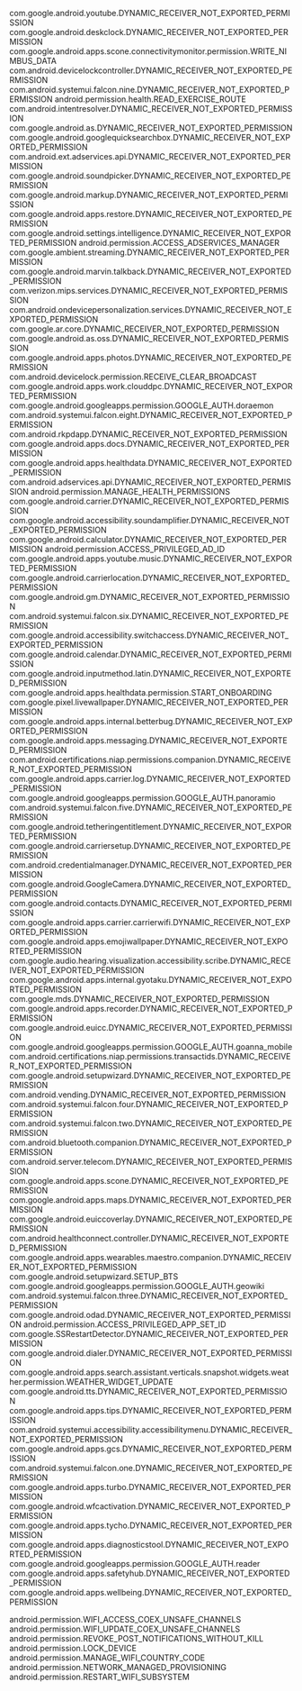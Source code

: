 com.google.android.youtube.DYNAMIC_RECEIVER_NOT_EXPORTED_PERMISSION
com.google.android.deskclock.DYNAMIC_RECEIVER_NOT_EXPORTED_PERMISSION
com.google.android.apps.scone.connectivitymonitor.permission.WRITE_NIMBUS_DATA
com.android.devicelockcontroller.DYNAMIC_RECEIVER_NOT_EXPORTED_PERMISSION
com.android.systemui.falcon.nine.DYNAMIC_RECEIVER_NOT_EXPORTED_PERMISSION
android.permission.health.READ_EXERCISE_ROUTE
com.android.intentresolver.DYNAMIC_RECEIVER_NOT_EXPORTED_PERMISSION
com.google.android.as.DYNAMIC_RECEIVER_NOT_EXPORTED_PERMISSION
com.google.android.googlequicksearchbox.DYNAMIC_RECEIVER_NOT_EXPORTED_PERMISSION
com.android.ext.adservices.api.DYNAMIC_RECEIVER_NOT_EXPORTED_PERMISSION
com.google.android.soundpicker.DYNAMIC_RECEIVER_NOT_EXPORTED_PERMISSION
com.google.android.markup.DYNAMIC_RECEIVER_NOT_EXPORTED_PERMISSION
com.google.android.apps.restore.DYNAMIC_RECEIVER_NOT_EXPORTED_PERMISSION
com.google.android.settings.intelligence.DYNAMIC_RECEIVER_NOT_EXPORTED_PERMISSION
android.permission.ACCESS_ADSERVICES_MANAGER
com.google.ambient.streaming.DYNAMIC_RECEIVER_NOT_EXPORTED_PERMISSION
com.google.android.marvin.talkback.DYNAMIC_RECEIVER_NOT_EXPORTED_PERMISSION
com.verizon.mips.services.DYNAMIC_RECEIVER_NOT_EXPORTED_PERMISSION
com.android.ondevicepersonalization.services.DYNAMIC_RECEIVER_NOT_EXPORTED_PERMISSION
com.google.ar.core.DYNAMIC_RECEIVER_NOT_EXPORTED_PERMISSION
com.google.android.as.oss.DYNAMIC_RECEIVER_NOT_EXPORTED_PERMISSION
com.google.android.apps.photos.DYNAMIC_RECEIVER_NOT_EXPORTED_PERMISSION
com.android.devicelock.permission.RECEIVE_CLEAR_BROADCAST
com.google.android.apps.work.clouddpc.DYNAMIC_RECEIVER_NOT_EXPORTED_PERMISSION
com.google.android.googleapps.permission.GOOGLE_AUTH.doraemon
com.android.systemui.falcon.eight.DYNAMIC_RECEIVER_NOT_EXPORTED_PERMISSION
com.android.rkpdapp.DYNAMIC_RECEIVER_NOT_EXPORTED_PERMISSION
com.google.android.apps.docs.DYNAMIC_RECEIVER_NOT_EXPORTED_PERMISSION
com.google.android.apps.healthdata.DYNAMIC_RECEIVER_NOT_EXPORTED_PERMISSION
com.android.adservices.api.DYNAMIC_RECEIVER_NOT_EXPORTED_PERMISSION
android.permission.MANAGE_HEALTH_PERMISSIONS
com.google.android.carrier.DYNAMIC_RECEIVER_NOT_EXPORTED_PERMISSION
com.google.android.accessibility.soundamplifier.DYNAMIC_RECEIVER_NOT_EXPORTED_PERMISSION
com.google.android.calculator.DYNAMIC_RECEIVER_NOT_EXPORTED_PERMISSION
android.permission.ACCESS_PRIVILEGED_AD_ID
com.google.android.apps.youtube.music.DYNAMIC_RECEIVER_NOT_EXPORTED_PERMISSION
com.google.android.carrierlocation.DYNAMIC_RECEIVER_NOT_EXPORTED_PERMISSION
com.google.android.gm.DYNAMIC_RECEIVER_NOT_EXPORTED_PERMISSION
com.android.systemui.falcon.six.DYNAMIC_RECEIVER_NOT_EXPORTED_PERMISSION
com.google.android.accessibility.switchaccess.DYNAMIC_RECEIVER_NOT_EXPORTED_PERMISSION
com.google.android.calendar.DYNAMIC_RECEIVER_NOT_EXPORTED_PERMISSION
com.google.android.inputmethod.latin.DYNAMIC_RECEIVER_NOT_EXPORTED_PERMISSION
com.google.android.apps.healthdata.permission.START_ONBOARDING
com.google.pixel.livewallpaper.DYNAMIC_RECEIVER_NOT_EXPORTED_PERMISSION
com.google.android.apps.internal.betterbug.DYNAMIC_RECEIVER_NOT_EXPORTED_PERMISSION
com.google.android.apps.messaging.DYNAMIC_RECEIVER_NOT_EXPORTED_PERMISSION
com.android.certifications.niap.permissions.companion.DYNAMIC_RECEIVER_NOT_EXPORTED_PERMISSION
com.google.android.apps.carrier.log.DYNAMIC_RECEIVER_NOT_EXPORTED_PERMISSION
com.google.android.googleapps.permission.GOOGLE_AUTH.panoramio
com.android.systemui.falcon.five.DYNAMIC_RECEIVER_NOT_EXPORTED_PERMISSION
com.google.android.tetheringentitlement.DYNAMIC_RECEIVER_NOT_EXPORTED_PERMISSION
com.google.android.carriersetup.DYNAMIC_RECEIVER_NOT_EXPORTED_PERMISSION
com.android.credentialmanager.DYNAMIC_RECEIVER_NOT_EXPORTED_PERMISSION
com.google.android.GoogleCamera.DYNAMIC_RECEIVER_NOT_EXPORTED_PERMISSION
com.google.android.contacts.DYNAMIC_RECEIVER_NOT_EXPORTED_PERMISSION
com.google.android.apps.carrier.carrierwifi.DYNAMIC_RECEIVER_NOT_EXPORTED_PERMISSION
com.google.android.apps.emojiwallpaper.DYNAMIC_RECEIVER_NOT_EXPORTED_PERMISSION
com.google.audio.hearing.visualization.accessibility.scribe.DYNAMIC_RECEIVER_NOT_EXPORTED_PERMISSION
com.google.android.apps.internal.gyotaku.DYNAMIC_RECEIVER_NOT_EXPORTED_PERMISSION
com.google.mds.DYNAMIC_RECEIVER_NOT_EXPORTED_PERMISSION
com.google.android.apps.recorder.DYNAMIC_RECEIVER_NOT_EXPORTED_PERMISSION
com.google.android.euicc.DYNAMIC_RECEIVER_NOT_EXPORTED_PERMISSION
com.google.android.googleapps.permission.GOOGLE_AUTH.goanna_mobile
com.android.certifications.niap.permissions.transactids.DYNAMIC_RECEIVER_NOT_EXPORTED_PERMISSION
com.google.android.setupwizard.DYNAMIC_RECEIVER_NOT_EXPORTED_PERMISSION
com.android.vending.DYNAMIC_RECEIVER_NOT_EXPORTED_PERMISSION
com.android.systemui.falcon.four.DYNAMIC_RECEIVER_NOT_EXPORTED_PERMISSION
com.android.systemui.falcon.two.DYNAMIC_RECEIVER_NOT_EXPORTED_PERMISSION
com.android.bluetooth.companion.DYNAMIC_RECEIVER_NOT_EXPORTED_PERMISSION
com.android.server.telecom.DYNAMIC_RECEIVER_NOT_EXPORTED_PERMISSION
com.google.android.apps.scone.DYNAMIC_RECEIVER_NOT_EXPORTED_PERMISSION
com.google.android.apps.maps.DYNAMIC_RECEIVER_NOT_EXPORTED_PERMISSION
com.google.android.euiccoverlay.DYNAMIC_RECEIVER_NOT_EXPORTED_PERMISSION
com.android.healthconnect.controller.DYNAMIC_RECEIVER_NOT_EXPORTED_PERMISSION
com.google.android.apps.wearables.maestro.companion.DYNAMIC_RECEIVER_NOT_EXPORTED_PERMISSION
com.google.android.setupwizard.SETUP_BTS
com.google.android.googleapps.permission.GOOGLE_AUTH.geowiki
com.android.systemui.falcon.three.DYNAMIC_RECEIVER_NOT_EXPORTED_PERMISSION
com.google.android.odad.DYNAMIC_RECEIVER_NOT_EXPORTED_PERMISSION
android.permission.ACCESS_PRIVILEGED_APP_SET_ID
com.google.SSRestartDetector.DYNAMIC_RECEIVER_NOT_EXPORTED_PERMISSION
com.google.android.dialer.DYNAMIC_RECEIVER_NOT_EXPORTED_PERMISSION
com.google.android.apps.search.assistant.verticals.snapshot.widgets.weather.permission.WEATHER_WIDGET_UPDATE
com.google.android.tts.DYNAMIC_RECEIVER_NOT_EXPORTED_PERMISSION
com.google.android.apps.tips.DYNAMIC_RECEIVER_NOT_EXPORTED_PERMISSION
com.android.systemui.accessibility.accessibilitymenu.DYNAMIC_RECEIVER_NOT_EXPORTED_PERMISSION
com.google.android.apps.gcs.DYNAMIC_RECEIVER_NOT_EXPORTED_PERMISSION
com.android.systemui.falcon.one.DYNAMIC_RECEIVER_NOT_EXPORTED_PERMISSION
com.google.android.apps.turbo.DYNAMIC_RECEIVER_NOT_EXPORTED_PERMISSION
com.google.android.wfcactivation.DYNAMIC_RECEIVER_NOT_EXPORTED_PERMISSION
com.google.android.apps.tycho.DYNAMIC_RECEIVER_NOT_EXPORTED_PERMISSION
com.google.android.apps.diagnosticstool.DYNAMIC_RECEIVER_NOT_EXPORTED_PERMISSION
com.google.android.googleapps.permission.GOOGLE_AUTH.reader
com.google.android.apps.safetyhub.DYNAMIC_RECEIVER_NOT_EXPORTED_PERMISSION
com.google.android.apps.wellbeing.DYNAMIC_RECEIVER_NOT_EXPORTED_PERMISSION

android.permission.WIFI_ACCESS_COEX_UNSAFE_CHANNELS
android.permission.WIFI_UPDATE_COEX_UNSAFE_CHANNELS
android.permission.REVOKE_POST_NOTIFICATIONS_WITHOUT_KILL
android.permission.LOCK_DEVICE
android.permission.MANAGE_WIFI_COUNTRY_CODE
android.permission.NETWORK_MANAGED_PROVISIONING
android.permission.RESTART_WIFI_SUBSYSTEM

<uses-permission android:name="com.google.android.apps.subscriptions.red.DYNAMIC_RECEIVER_NOT_EXPORTED_PERMISSION" />
<uses-permission android:name="com.example.test_suites.DYNAMIC_RECEIVER_NOT_EXPORTED_PERMISSION "/>
<uses-permission android:name="com.google.android.keep.DYNAMIC_RECEIVER_NOT_EXPORTED_PERMISSION "/>
<uses-permission android:name="com.google.android.apps.tachyon.DYNAMIC_RECEIVER_NOT_EXPORTED_PERMISSION "/>
<uses-permission android:name="com.example.assets.DYNAMIC_RECEIVER_NOT_EXPORTED_PERMISSION "/>
<uses-permission android:name="com.google.android.apps.chromecast.app.DYNAMIC_RECEIVER_NOT_EXPORTED_PERMISSION "/>
<uses-permission android:name="com.google.android.apps.docs.editors.docs.DYNAMIC_RECEIVER_NOT_EXPORTED_PERMISSION "/>
<uses-permission android:name="com.google.android.apps.camera.services.DYNAMIC_RECEIVER_NOT_EXPORTED_PERMISSION "/>
<uses-permission android:name="com.google.android.ims.DYNAMIC_RECEIVER_NOT_EXPORTED_PERMISSION "/>
<uses-permission android:name="com.google.android.apps.kids.familylinkhelper.DYNAMIC_RECEIVER_NOT_EXPORTED_PERMISSION "/>
<uses-permission android:name="com.google.android.apps.walletnfcrel.DYNAMIC_RECEIVER_NOT_EXPORTED_PERMISSION "/>
<uses-permission android:name="com.example.directboot.DYNAMIC_RECEIVER_NOT_EXPORTED_PERMISSION "/>
<uses-permission android:name="com.google.android.apps.magazines.DYNAMIC_RECEIVER_NOT_EXPORTED_PERMISSION "/>
<uses-permission android:name="com.google.android.apps.dreamliner.DYNAMIC_RECEIVER_NOT_EXPORTED_PERMISSION "/>
<uses-permission android:name="com.google.android.apps.translate.DYNAMIC_RECEIVER_NOT_EXPORTED_PERMISSION "/>
<uses-permission android:name="com.google.android.apps.accessibility.voiceaccess.DYNAMIC_RECEIVER_NOT_EXPORTED_PERMISSION "/>
<uses-permission android:name="com.example.openurl.DYNAMIC_RECEIVER_NOT_EXPORTED_PERMISSION "/>
<uses-permission android:name="com.google.android.apps.podcasts.DYNAMIC_RECEIVER_NOT_EXPORTED_PERMISSION "/>
<uses-permission android:name="com.google.android.gms.pay.sidecar.DYNAMIC_RECEIVER_NOT_EXPORTED_PERMISSION "/>
